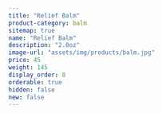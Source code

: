```yaml
---
title: "Relief Balm"
product-category: balm
sitemap: true
name: "Relief Balm"
description: "2.0oz"
image-url: "assets/img/products/balm.jpg"
price: 45
weight: 145
display_order: 8
orderable: true
hidden: false
new: false
---
```

